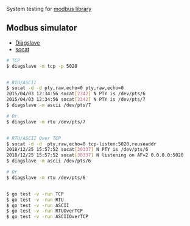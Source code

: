 System testing for [modbus library](https://github.com/gwicki-meier/modbus)

Modbus simulator
----------------
*   [Diagslave](http://www.modbusdriver.com/diagslave.html)
*   [socat](http://www.dest-unreach.org/socat/)

```bash
# TCP
$ diagslave -m tcp -p 5020


# RTU/ASCII
$ socat -d -d pty,raw,echo=0 pty,raw,echo=0
2015/04/03 12:34:56 socat[2342] N PTY is /dev/pts/6
2015/04/03 12:34:56 socat[2342] N PTY is /dev/pts/7
$ diagslave -m ascii /dev/pts/7

# Or
$ diagslave -m rtu /dev/pts/7


# RTU/ASCII Over TCP
$ socat -d -d  pty,raw,echo=0 tcp-listen:5020,reuseaddr
2018/12/25 15:57:52 socat[30337] N PTY is /dev/pts/6
2018/12/25 15:57:52 socat[30337] N listening on AF=2 0.0.0.0:5020
$ diagslave -m ascii /dev/pts/6

# Or
$ diagslave -m rtu /dev/pts/6


$ go test -v -run TCP
$ go test -v -run RTU
$ go test -v -run ASCII
$ go test -v -run RTUOverTCP
$ go test -v -run ASCIIOverTCP
```
